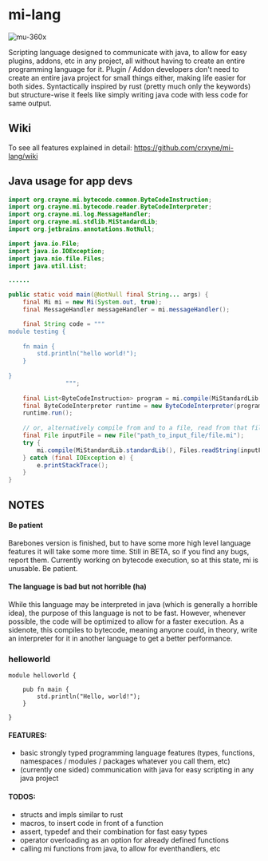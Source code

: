 # mi-lang
![mu-360x](https://user-images.githubusercontent.com/78901876/189482981-64636d3e-5f8e-47ec-80e3-7b500384d576.png)

Scripting language designed to communicate with java, to allow for easy plugins, addons, etc in any project, all without having to create an entire programming language for it. Plugin / Addon developers don't need to create an entire java project for small things either, making life easier for both sides. Syntactically inspired by rust (pretty much only the keywords) but structure-wise it feels like simply writing java code with less code for same output.

## Wiki
To see all features explained in detail: https://github.com/crxyne/mi-lang/wiki

## Java usage for app devs
```java
import org.crayne.mi.bytecode.common.ByteCodeInstruction;
import org.crayne.mi.bytecode.reader.ByteCodeInterpreter;
import org.crayne.mi.log.MessageHandler;
import org.crayne.mi.stdlib.MiStandardLib;
import org.jetbrains.annotations.NotNull;

import java.io.File;
import java.io.IOException;
import java.nio.file.Files;
import java.util.List;

......

public static void main(@NotNull final String... args) {
    final Mi mi = new Mi(System.out, true);
    final MessageHandler messageHandler = mi.messageHandler();

    final String code = """
module testing {
    
    fn main {
        std.println("hello world!");
    }
    
}
                """;
        
    final List<ByteCodeInstruction> program = mi.compile(MiStandardLib.standardLib(), code, "testing", "main");
    final ByteCodeInterpreter runtime = new ByteCodeInterpreter(program, messageHandler);
    runtime.run();
    
    // or, alternatively compile from and to a file, read from that file and run the binary instead
    final File inputFile = new File("path_to_input_file/file.mi");
    try {
        mi.compile(MiStandardLib.standardLib(), Files.readString(inputFile.toPath()), new File("path_to_output_file/file.mib"), inputFile, "testing", "main");
    } catch (final IOException e) {
        e.printStackTrace();
    }
}
```

## NOTES
#### Be patient
Barebones version is finished, but to have some more high level language features it will take some more time. Still in BETA, so if you find any bugs, report them. Currently working on bytecode execution, so at this state, mi is unusable. Be patient.
#### The language is bad but not horrible (ha)
While this language may be interpreted in java (which is generally a horrible idea), the purpose of this language is not to be fast. However, whenever possible, the code will be optimized to allow for a faster execution. As a sidenote, this compiles to bytecode, meaning anyone could, in theory, write an interpreter for it in another language to get a better performance.

### helloworld
```
module helloworld {
    
    pub fn main {
        std.println("Hello, world!");
    }

}
```

#### FEATURES:
- basic strongly typed programming language features (types, functions, namespaces / modules / packages whatever you call them, etc)
- (currently one sided) communication with java for easy scripting in any java project

#### TODOS:
- structs and impls similar to rust
- macros, to insert code in front of a function
- assert, typedef and their combination for fast easy types
- operator overloading as an option for already defined functions
- calling mi functions from java, to allow for eventhandlers, etc
